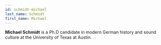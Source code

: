 ```yaml
---
id: schmidt-michael
last_name: Schmidt
first_name: Michael
---
```

**Michael Schmidt** is a Ph.D candidate in modern German history and sound culture at the University of Texas at Austin.